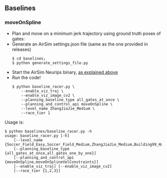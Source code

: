 ## Baselines

### moveOnSpline
- Plan and move on a minimum jerk trajectory using ground truth poses of gates:
- Generate an AirSim settings.json file (same as the one provided in releases)
    ```shell
    $ cd baselines;
    $ python generate_settings_file.py
    ```
- Start the AirSim Neurips binary, [as explained above](#running)
- Run the code!
    ```shell
    $ python baseline_racer.py \
        --enable_viz_traj \
        --enable_viz_image_cv2 \
        --planning_baseline_type all_gates_at_once \
        --planning_and_control_api moveOnSpline \
        --level_name ZhangJiaJie_Medium \
        --race_tier 1 
    ```

Usage is:
```shell
$ python baselines/baseline_racer.py -h
usage: baseline_racer.py [-h]
    [--level_name {Soccer_Field_Easy,Soccer_Field_Medium,ZhangJiaJie_Medium,Building99_Hard,Qualifier_Tier_1,Qualifier_Tier_2,Qualifier_Tier_3,Final_Tier_1,Final_Tier_2,Final_Tier_3}]
    [--planning_baseline_type {all_gates_at_once,all_gates_one_by_one}]
    [--planning_and_control_api {moveOnSpline,moveOnSplineVelConstraints}]
    [--enable_viz_traj] [--enable_viz_image_cv2]
    [--race_tier {1,2,3}]
```
